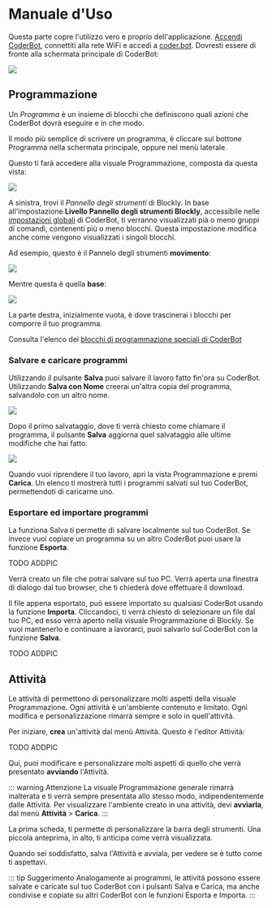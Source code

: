 # Manuale d'Uso

Questa parte copre l'utilizzo vero e proprio dell'applicazione. [Accendi CoderBot](/manual/#messa-in-funzione), connettiti alla rete WiFi e accedi a [coder.bot](http://coder.bot). Dovresti essere di fronte alla schermata principale di CoderBot:

![](/images/usermanual/landing.png)


## Programmazione

Un *Programma* è un insieme di blocchi che definiscono quali azioni che CoderBot dovrà eseguire e in che modo.

Il modo più semplice di scrivere un programma, è cliccare sul bottone Programma nella schermata principale, oppure nel menù laterale. 


Questo ti farà accedere alla visuale Programmazione, composta da questa vista:

![](/images/usermanual/program_view.png)


A sinistra, trovi il *Pannello degli strumenti* di Blockly. In base all'impostazione **Livello Pannello degli strumenti Blockly**, accessibile nelle [impostazioni globali](/manual/#impostazioni) di CoderBot, ti verranno visualizzati pià o meno gruppi di comandi, contenenti più o meno blocchi. Questa impostazione modifica anche come vengono visualizzati i singoli blocchi.

Ad esempio, questo è il Pannelo degli strumenti **movimento**:

![](/images/usermanual/toolbox_mov.png)

Mentre questa è quella **base**:

![](/images/usermanual/toolbox_base.png)


La parte destra, inizialmente vuota, è dove trascinerai i blocchi per comporre il tuo programma.

Consulta l'elenco dei [blocchi di programmazione speciali di CoderBot](blocks/)
### Salvare e caricare programmi

Utilizzando il pulsante **Salva** puoi salvare il lavoro fatto fin'ora su CoderBot. Utilizzando **Salva con Nome** creerai un'altra copia del programma, salvandolo con un altro nome.

![](/images/usermanual/save1.png)

Dopo il primo salvataggio, dove ti verrà chiesto come chiamare il programma, il pulsante **Salva** aggiorna quel salvataggio alle ultime modifiche che hai fatto.

![](/images/usermanual/load1.png)

Quando vuoi riprendere il tuo lavoro, apri la vista Programmazione e premi **Carica**. Un elenco ti mostrerà tutti i programmi salvati sul tuo CoderBot, permettendoti di caricarne uno.

### Esportare ed importare programmi

La funziona Salva ti permette di salvare localmente sul tuo CoderBot. Se invece vuoi copiare un programma su un altro CoderBot puoi usare la funzione **Esporta**.

TODO ADDPIC

Verrà creato un file che potrai salvare sul tuo PC. Verrà aperta una finestra di dialogo dal tuo browser, che ti chiederà dove effettuare il download.

Il file appena esportato, può essere importato su qualsiasi CoderBot usando la funzione **Importa**. Cliccandoci, ti verrà chiesto di selezionare un file dal tuo PC, ed esso verrà aperto nella visuale Programmazione di Blockly. Se vuoi mantenerlo e continuare a lavorarci, puoi salvarlo sul CoderBot con la funzione **Salva**.

TODO ADDPIC


## Attività

Le attività di permettono di personalizzare molti aspetti della visuale Programmazione. Ogni attività è un'ambiente contenuto e limitato. Ogni modifica e personalizzazione rimarrà sempre e solo in quell'attività.

Per iniziare, **crea** un'attività dal menù Attività. Questo è l'editor Attività:

TODO ADDPIC

Qui, puoi modificare e personalizzare molti aspetti di quello che verrà presentato **avviando** l'Attività.

::: warning Attenzione
La visuale Programmazione generale rimarrà inalterata e ti verrà sempre presentata allo stesso modo, indipendentemente dalle Attività. Per visualizzare l'ambiente creato in una attività, devi **avviarla**, dal menù **Attività** > **Carica**.
:::

La prima scheda, ti permette di personalizzare la barra degli strumenti. Una piccola anteprima, in alto, ti anticipa come verrà visualizzata.

Quando sei soddisfatto, salva l'Attività e avviala, per vedere se è tutto come ti aspettavi.


::: tip Suggerimento
Analogamente ai programmi, le attività possono essere salvate e caricate sul tuo CoderBot con i pulsanti Salva e Carica, ma anche condivise e copiate su altri CoderBot con le funzioni Esporta e Importa.
:::